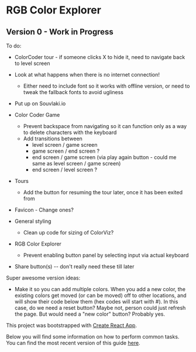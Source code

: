 # RGB Color Explorer

## Version 0 - Work in Progress

To do:

* ColorCoder tour - if someone clicks X to hide it, need to navigate back to level screen

* Look at what happens when there is no internet connection!
  * Either need to include font so it works with offline version, or need to tweak the fallback fonts to avoid ugliness

* Put up on Souvlaki.io

* Color Coder Game
  * Prevent backspace from navigating so it can function only as a way to delete characters with the keyboard
  * Add transitions between
    * level screen / game screen
    * game screen / end screen ?
    * end screen / game screen (via play again button - could me same as level screen / game screen)
    * end screen / level screen ?

* Tours
  * Add the button for resuming the tour later, once it has been exited from

* Favicon - Change ones?

* General styling
  * Clean up code for sizing of ColorViz?

* RGB Color Explorer
  * Prevent enabling button panel by selecting input via actual keyboard

* Share button(s) -- don't really need these till later


Super awesome version ideas:
* Make it so you can add multiple colors. When you add a new color, the existing colors get moved (or can be moved) off to other locations, and will show their code below them (hex codes will start with #). In this case, do we need a reset button? Maybe not, person could just refresh the page. But would need a "new color" button? Probably yes.

This project was bootstrapped with [Create React App](https://github.com/facebookincubator/create-react-app).

Below you will find some information on how to perform common tasks.<br>
You can find the most recent version of this guide [here](https://github.com/facebookincubator/create-react-app/blob/master/packages/react-scripts/template/README.md).
